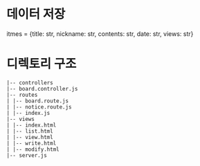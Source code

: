 # 데이터 저장

itmes = {title: str, nickname: str, contents: str, date: str, views: str}

# 디렉토리 구조

```
|-- controllers
|-- board.controller.js
|-- routes
| |-- board.route.js
| |-- notice.route.js
| |-- index.js
|-- views
| |-- index.html
| |-- list.html
| |-- view.html
| |-- write.html
| |-- modify.html
|-- server.js
```
